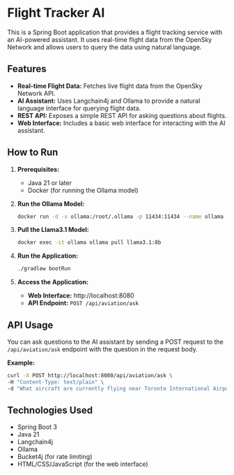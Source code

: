 # Flight Tracker AI

This is a Spring Boot application that provides a flight tracking service with an AI-powered assistant. It uses real-time flight data from the OpenSky Network and allows users to query the data using natural language.

## Features

*   **Real-time Flight Data:** Fetches live flight data from the OpenSky Network API.
*   **AI Assistant:** Uses Langchain4j and Ollama to provide a natural language interface for querying flight data.
*   **REST API:** Exposes a simple REST API for asking questions about flights.
*   **Web Interface:** Includes a basic web interface for interacting with the AI assistant.

## How to Run

1.  **Prerequisites:**
    *   Java 21 or later
    *   Docker (for running the Ollama model)

2.  **Run the Ollama Model:**
    ```bash
    docker run -d -v ollama:/root/.ollama -p 11434:11434 --name ollama ollama/ollama
    ```

3.  **Pull the Llama3.1 Model:**
    ```bash
    docker exec -it ollama ollama pull llama3.1:8b
    ```

4.  **Run the Application:**
    ```bash
    ./gradlew bootRun
    ```

5.  **Access the Application:**
    *   **Web Interface:** http://localhost:8080
    *   **API Endpoint:** `POST /api/aviation/ask`

## API Usage

You can ask questions to the AI assistant by sending a POST request to the `/api/aviation/ask` endpoint with the question in the request body.

**Example:**

```bash
curl -X POST http://localhost:8080/api/aviation/ask \
-H "Content-Type: text/plain" \
-d "What aircraft are currently flying near Toronto International Airport within 15 nautical miles"
```

## Technologies Used

*   Spring Boot 3
*   Java 21
*   Langchain4j
*   Ollama
*   Bucket4j (for rate limiting)
*   HTML/CSS/JavaScript (for the web interface)

